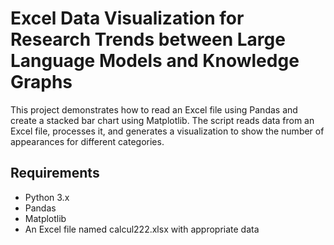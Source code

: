 # Excel Data Visualization for Research Trends between Large Language Models and Knowledge Graphs
This project demonstrates how to read an Excel file using Pandas and create a stacked bar chart using Matplotlib. The script reads data from an Excel file, processes it, and generates a visualization to show the number of appearances for different categories.

## Requirements
* Python 3.x
* Pandas
* Matplotlib
* An Excel file named calcul222.xlsx with appropriate data
